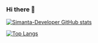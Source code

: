 
### Hi there 👋

<!--
**Simanta-Developer/Simanta-Developer** is a ✨ _special_ ✨ repository because its `README.md` (this file) appears on your GitHub profile.

Here are some ideas to get you started:


- 🌱 I’m currently learning DSA


-->
[![Simanta-Developer GitHub stats](https://github-readme-stats.vercel.app/api?username=Simanta-Developer&count_private=true&show_icons=true&theme=tokyonight)](https://github.com/Simanta-Developer/github-readme-stats)

[![Top Langs](https://github-readme-stats.vercel.app/api/top-langs/?username=Simanta-Developer&count_private=true&show_icons=true&theme=tokyonight)](https://github.com/Simanta-Developer/github-readme-stats)



